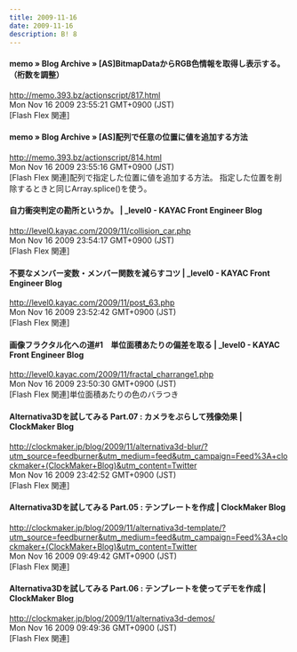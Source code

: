 ```yaml
---
title: 2009-11-16
date: 2009-11-16
description: B! 8
---
```


#### memo » Blog Archive » [AS]BitmapDataからRGB色情報を取得し表示する。（桁数を調整）
http://memo.393.bz/actionscript/817.html<br>
Mon Nov 16 2009 23:55:21 GMT+0900 (JST)<br>
[Flash Flex 関連]


#### memo » Blog Archive » [AS]配列で任意の位置に値を追加する方法
http://memo.393.bz/actionscript/814.html<br>
Mon Nov 16 2009 23:55:16 GMT+0900 (JST)<br>
[Flash Flex 関連]配列で指定した位置に値を追加する方法。 指定した位置を削除するときと同じArray.splice()を使う。


#### 自力衝突判定の勘所というか。 | _level0 - KAYAC Front Engineer Blog
http://level0.kayac.com/2009/11/collision_car.php<br>
Mon Nov 16 2009 23:54:17 GMT+0900 (JST)<br>
[Flash Flex 関連]


#### 不要なメンバー変数・メンバー関数を減らすコツ | _level0 - KAYAC Front Engineer Blog
http://level0.kayac.com/2009/11/post_63.php<br>
Mon Nov 16 2009 23:52:42 GMT+0900 (JST)<br>
[Flash Flex 関連]


#### 画像フラクタル化への道#1　単位面積あたりの偏差を取る | _level0 - KAYAC Front Engineer Blog
http://level0.kayac.com/2009/11/fractal_charrange1.php<br>
Mon Nov 16 2009 23:50:30 GMT+0900 (JST)<br>
[Flash Flex 関連]単位面積あたりの色のバラつき


####   Alternativa3Dを試してみる Part.07 : カメラをぶらして残像効果 | ClockMaker Blog
http://clockmaker.jp/blog/2009/11/alternativa3d-blur/?utm_source=feedburner&utm_medium=feed&utm_campaign=Feed%3A+clockmaker+(ClockMaker+Blog)&utm_content=Twitter<br>
Mon Nov 16 2009 23:42:52 GMT+0900 (JST)<br>
[Flash Flex 関連]


####   Alternativa3Dを試してみる Part.05 : テンプレートを作成 | ClockMaker Blog
http://clockmaker.jp/blog/2009/11/alternativa3d-template/?utm_source=feedburner&utm_medium=feed&utm_campaign=Feed%3A+clockmaker+(ClockMaker+Blog)&utm_content=Twitter<br>
Mon Nov 16 2009 09:49:42 GMT+0900 (JST)<br>
[Flash Flex 関連]


####   Alternativa3Dを試してみる Part.06 : テンプレートを使ってデモを作成 | ClockMaker Blog
http://clockmaker.jp/blog/2009/11/alternativa3d-demos/<br>
Mon Nov 16 2009 09:49:36 GMT+0900 (JST)<br>
[Flash Flex 関連]


